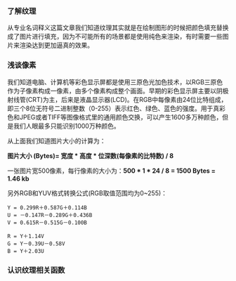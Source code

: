 ### 了解纹理

从专业名词释义这篇文章我们知道纹理其实就是在绘制图形的时候把颜色填充替换成了图片进行填充，因为不可能所有的场景都是使用纯色来渲染，有时需要一些图片来渲染达到更加逼真的效果。

### 浅谈像素

我们知道电脑、计算机等彩色显示屏都是使用三原色光加色技术，以RGB三原色作为子像素构成一像素，由多个像素构成整个画面。早期的彩色显示屏主要以阴极射线管(CRT)为主，后来是液晶显示器(LCD)。在RGB中每像素由24位比特组成，即三个8位无符号二进制整数（0-255）表示红色、绿色、蓝色的强度。用于真彩色和JPEG或者TIFF等图像格式里的通用颜色交换，可以产生1600多万种颜色，但是我们人眼最多只能识别1000万种颜色。

从上面我们知道图片大小的计算为：

**图片大小 (Bytes)= 宽度 * 高度 * 位深数(每像素的比特数) / 8**

一张图片宽500像素，每行像素的大小为：**500 * 1 * 24 / 8 = 1500 Bytes = 1.46 kb**



另外RGB和YUV格式转换公式(RGB取值范围均为0~255)：

```
Y = 0.299R＋0.587G＋0.114B 
U = －0.147R－0.289G＋0.436B 
V = 0.615R－0.515G－0.100B 
```

```
R = Y＋1.14V
G = Y－0.39U－0.58V
B = Y＋2.03U
```



### 认识纹理相关函数

#### 